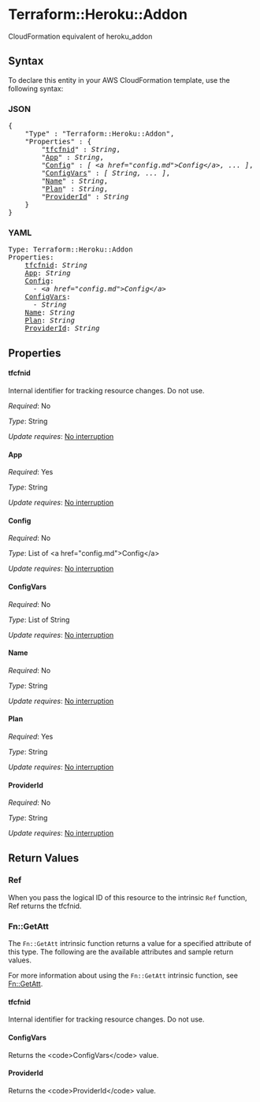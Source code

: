 # Terraform::Heroku::Addon

CloudFormation equivalent of heroku_addon

## Syntax

To declare this entity in your AWS CloudFormation template, use the following syntax:

### JSON

<pre>
{
    "Type" : "Terraform::Heroku::Addon",
    "Properties" : {
        "<a href="#tfcfnid" title="tfcfnid">tfcfnid</a>" : <i>String</i>,
        "<a href="#app" title="App">App</a>" : <i>String</i>,
        "<a href="#config" title="Config">Config</a>" : <i>[ &lt;a href=&#34;config.md&#34;&gt;Config&lt;/a&gt;, ... ]</i>,
        "<a href="#configvars" title="ConfigVars">ConfigVars</a>" : <i>[ String, ... ]</i>,
        "<a href="#name" title="Name">Name</a>" : <i>String</i>,
        "<a href="#plan" title="Plan">Plan</a>" : <i>String</i>,
        "<a href="#providerid" title="ProviderId">ProviderId</a>" : <i>String</i>
    }
}
</pre>

### YAML

<pre>
Type: Terraform::Heroku::Addon
Properties:
    <a href="#tfcfnid" title="tfcfnid">tfcfnid</a>: <i>String</i>
    <a href="#app" title="App">App</a>: <i>String</i>
    <a href="#config" title="Config">Config</a>: <i>
      - &lt;a href=&#34;config.md&#34;&gt;Config&lt;/a&gt;</i>
    <a href="#configvars" title="ConfigVars">ConfigVars</a>: <i>
      - String</i>
    <a href="#name" title="Name">Name</a>: <i>String</i>
    <a href="#plan" title="Plan">Plan</a>: <i>String</i>
    <a href="#providerid" title="ProviderId">ProviderId</a>: <i>String</i>
</pre>

## Properties

#### tfcfnid

Internal identifier for tracking resource changes. Do not use.

_Required_: No

_Type_: String

_Update requires_: [No interruption](https://docs.aws.amazon.com/AWSCloudFormation/latest/UserGuide/using-cfn-updating-stacks-update-behaviors.html#update-no-interrupt)

#### App

_Required_: Yes

_Type_: String

_Update requires_: [No interruption](https://docs.aws.amazon.com/AWSCloudFormation/latest/UserGuide/using-cfn-updating-stacks-update-behaviors.html#update-no-interrupt)

#### Config

_Required_: No

_Type_: List of &lt;a href=&#34;config.md&#34;&gt;Config&lt;/a&gt;

_Update requires_: [No interruption](https://docs.aws.amazon.com/AWSCloudFormation/latest/UserGuide/using-cfn-updating-stacks-update-behaviors.html#update-no-interrupt)

#### ConfigVars

_Required_: No

_Type_: List of String

_Update requires_: [No interruption](https://docs.aws.amazon.com/AWSCloudFormation/latest/UserGuide/using-cfn-updating-stacks-update-behaviors.html#update-no-interrupt)

#### Name

_Required_: No

_Type_: String

_Update requires_: [No interruption](https://docs.aws.amazon.com/AWSCloudFormation/latest/UserGuide/using-cfn-updating-stacks-update-behaviors.html#update-no-interrupt)

#### Plan

_Required_: Yes

_Type_: String

_Update requires_: [No interruption](https://docs.aws.amazon.com/AWSCloudFormation/latest/UserGuide/using-cfn-updating-stacks-update-behaviors.html#update-no-interrupt)

#### ProviderId

_Required_: No

_Type_: String

_Update requires_: [No interruption](https://docs.aws.amazon.com/AWSCloudFormation/latest/UserGuide/using-cfn-updating-stacks-update-behaviors.html#update-no-interrupt)

## Return Values

### Ref

When you pass the logical ID of this resource to the intrinsic `Ref` function, Ref returns the tfcfnid.

### Fn::GetAtt

The `Fn::GetAtt` intrinsic function returns a value for a specified attribute of this type. The following are the available attributes and sample return values.

For more information about using the `Fn::GetAtt` intrinsic function, see [Fn::GetAtt](https://docs.aws.amazon.com/AWSCloudFormation/latest/UserGuide/intrinsic-function-reference-getatt.html).

#### tfcfnid

Internal identifier for tracking resource changes. Do not use.

#### ConfigVars

Returns the &lt;code&gt;ConfigVars&lt;/code&gt; value.

#### ProviderId

Returns the &lt;code&gt;ProviderId&lt;/code&gt; value.

